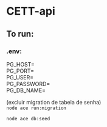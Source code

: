 # CETT-api

## To run:

### .env:</br>
PG_HOST=</br>
PG_PORT=</br>
PG_USER=</br>
PG_PASSWORD=</br>
PG_DB_NAME=</br>

(excluir migration de tabela de senha) </br>
`node ace run:migration`

`node ace db:seed`
